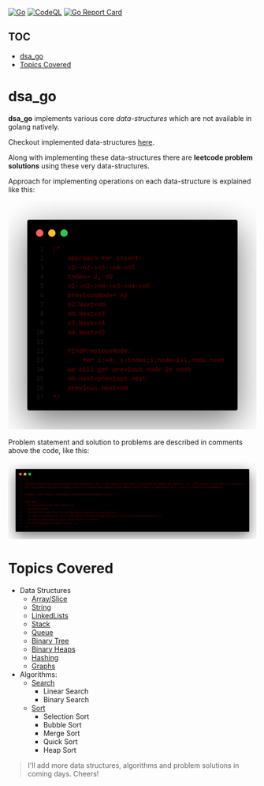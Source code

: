 [![Go](https://github.com/MAVERICK6912/dsa_go/actions/workflows/go.yml/badge.svg?branch=main)](https://github.com/MAVERICK6912/dsa_go/actions/workflows/go.yml)
[![CodeQL](https://github.com/MAVERICK6912/dsa_go/actions/workflows/codeql.yml/badge.svg?branch=main&event=push)](https://github.com/MAVERICK6912/dsa_go/actions/workflows/codeql.yml)
[![Go Report Card](https://goreportcard.com/badge/github.com/maverick6912/dsa_go)](https://goreportcard.com/report/github.com/maverick6912/dsa_go)
## TOC
- [dsa_go](#dsa_go)
- [Topics Covered](#topics-covered)

# dsa_go
**dsa_go** implements various core *data-structures* which are not available in golang natively.

Checkout implemented data-structures [here](#topics-covered).

Along with implementing these data-structures there are **leetcode problem solutions** using these very data-structures.

Approach for implementing operations on each data-structure is explained like this:

![Approach to implementing an OP on ds](../readme_assets/dsOpApproach.png)

Problem statement and solution to problems are described in comments above the code, like this:


![Problem and solution description](../readme_assets/prblmAndSolDesc.png)

# Topics Covered
- Data Structures
  - [Array/Slice](https://github.com/MAVERICK6912/dsa_go/tree/main/array/)
  - [String](https://github.com/MAVERICK6912/dsa_go/tree/main/string/)
  - [LinkedLists](https://github.com/MAVERICK6912/dsa_go/tree/main/linkedlist/)
  - [Stack](https://github.com/MAVERICK6912/dsa_go/tree/main/stack/)
  - [Queue](https://github.com/MAVERICK6912/dsa_go/tree/main/queue/)
  - [Binary Tree](https://github.com/MAVERICK6912/dsa_go/tree/main/tree/)
  - [Binary Heaps](https://github.com/MAVERICK6912/dsa_go/tree/main/heap/)
  - [Hashing](https://github.com/MAVERICK6912/dsa_go/tree/main/hashing/)
  - [Graphs](https://github.com/MAVERICK6912/dsa_go/tree/main/graph/)
- Algorithms:
  - [Search](https://github.com/MAVERICK6912/dsa_go/tree/main/search/)
    - Linear Search
    - Binary Search
  - [Sort](https://github.com/MAVERICK6912/dsa_go/tree/main/sort/)
    - Selection Sort
    - Bubble Sort
    - Merge Sort
    - Quick Sort
    - Heap Sort

> I'll add more data structures, algorithms and problem solutions in coming days. Cheers!